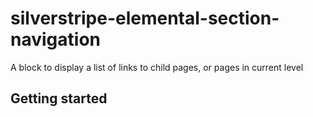 # silverstripe-elemental-section-navigation

A block to display a list of links to child pages, or pages in current level

## Getting started

